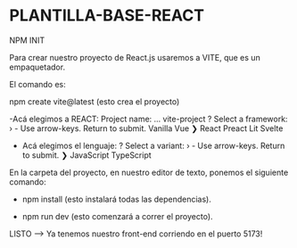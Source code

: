 # PLANTILLA-BASE-REACT

NPM INIT

Para crear nuestro proyecto de React.js usaremos a VITE, que es un empaquetador.

El comando es: 

npm create vite@latest <nombre-de-mi-proyecto>   (esto crea el proyecto)

-Acá elegimos a REACT:
 Project name: … vite-project
? Select a framework: › - Use arrow-keys. Return to submit.
    Vanilla
    Vue
❯   React
    Preact
    Lit
    Svelte


- Acá elegimos el lenguaje:
? Select a variant: › - Use arrow-keys. Return to submit.
❯   JavaScript
    TypeScript

En la carpeta del proyecto, en nuestro editor de texto, ponemos el siguiente
comando:

- npm install   (esto instalará todas las dependencias).

- npm run dev (esto comenzará a correr el proyecto).

LISTO --> Ya tenemos nuestro front-end corriendo en el puerto 5173!
